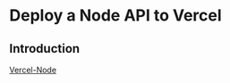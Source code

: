 # Deploy a Node API to Vercel

## Introduction

[Vercel-Node](https://vercel.com/docs/concepts/functions/serverless-functions/runtimes/node-js)
